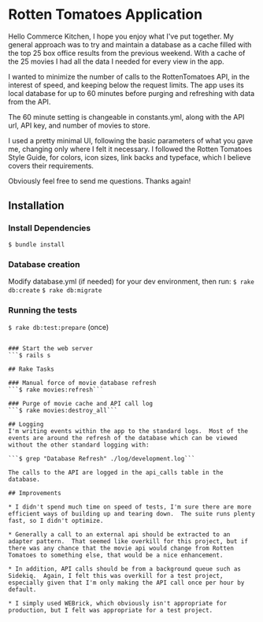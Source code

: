 # Rotten Tomatoes Application

Hello Commerce Kitchen, I hope you enjoy what I've put together.  My general approach was to try and maintain a database as a cache filled with the top 25 box office results from the previous weekend.  With a cache of the 25 movies I had all the data I needed for every view in the app.

I wanted to minimize the number of calls to the RottenTomatoes API, in the interest of speed, and keeping below the request limits.  The app uses its local database for up to 60 minutes before purging and refreshing with data from the API.

The 60 minute setting is changeable in constants.yml, along with the API url, API key, and number of movies to store.

I used a pretty minimal UI, following the basic parameters of what you gave me, changing only where I felt it necessary.  I followed the Rotten Tomatoes Style Guide, for colors, icon sizes, link backs and typeface, which I believe covers their requirements.

Obviously feel free to send me questions.  Thanks again!

## Installation

### Install Dependencies
```$ bundle install```

### Database creation
Modify database.yml (if needed) for your dev environment, then run:
```$ rake db:create```
```$ rake db:migrate```

### Running the tests
```$ rake db:test:prepare``` (once)
```$ rake

### Start the web server
```$ rails s

## Rake Tasks

### Manual force of movie database refresh
```$ rake movies:refresh```

### Purge of movie cache and API call log
```$ rake movies:destroy_all```

## Logging
I'm writing events within the app to the standard logs.  Most of the events are around the refresh of the database which can be viewed without the other standard logging with:

```$ grep "Database Refresh" ./log/development.log```

The calls to the API are logged in the api_calls table in the database.

## Improvements

* I didn't spend much time on speed of tests, I'm sure there are more efficient ways of building up and tearing down.  The suite runs plenty fast, so I didn't optimize.

* Generally a call to an external api should be extracted to an adapter pattern.  That seemed like overkill for this project, but if there was any chance that the movie api would change from Rotten Tomatoes to something else, that would be a nice enhancement.

* In addition, API calls should be from a background queue such as Sidekiq.  Again, I felt this was overkill for a test project, especially given that I'm only making the API call once per hour by default.

* I simply used WEBrick, which obviously isn't appropriate for production, but I felt was appropriate for a test project.